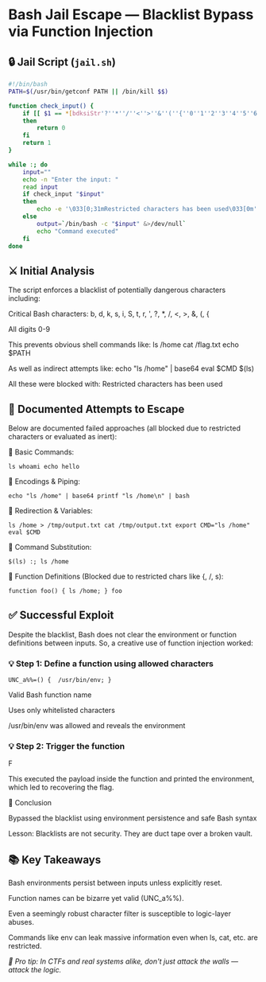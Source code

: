 # Bash Jail Escape — Blacklist Bypass via Function Injection

## 🔒 Jail Script (`jail.sh`)
```bash
#!/bin/bash
PATH=$(/usr/bin/getconf PATH || /bin/kill $$)

function check_input() {
    if [[ $1 == *[bdksiStr'?''*''/''<''>''&''(''{''0''1''2''3''4''5''6''7''8''9']* ]]
    then
        return 0
    fi
    return 1
}

while :; do
    input=""
    echo -n "Enter the input: "
    read input
    if check_input "$input"
    then
        echo -e '\033[0;31mRestricted characters has been used\033[0m'
    else
        output=`/bin/bash -c "$input" &>/dev/null`
        echo "Command executed"
    fi
done
```

## ⚔️ Initial Analysis

The script enforces a blacklist of potentially dangerous characters including:

Critical Bash characters: b, d, k, s, i, S, t, r, ', ?, *, /, <, >, &, (, {

All digits 0-9

This prevents obvious shell commands like: ls /home cat /flag.txt echo $PATH

As well as indirect attempts like: echo "ls /home" | base64 eval $CMD $(ls)

All these were blocked with: Restricted characters has been used


## 🧪 Documented Attempts to Escape

Below are documented failed approaches (all blocked due to restricted characters or evaluated as inert):

🔸 Basic Commands:

``` ls whoami echo hello ```

🔸 Encodings & Piping:

``` echo "ls /home" | base64 printf "ls /home\n" | bash ```

🔸 Redirection & Variables:

``` ls /home > /tmp/output.txt cat /tmp/output.txt export CMD="ls /home" eval $CMD ```

🔸 Command Substitution:

``` $(ls) :; ls /home ```

🔸 Function Definitions (Blocked due to restricted chars like {, /, s):

``` function foo() { ls /home; } foo ```

## ✅ Successful Exploit

Despite the blacklist, Bash does not clear the environment or function definitions between inputs. So, a creative use of function injection worked:

### 💡 Step 1: Define a function using allowed characters

``` UNC_a%%=() {  /usr/bin/env; } ```

Valid Bash function name

Uses only whitelisted characters

/usr/bin/env was allowed and reveals the environment


### 💡 Step 2: Trigger the function

F

This executed the payload inside the function and printed the environment, which led to recovering the flag.

🎯 Conclusion

Bypassed the blacklist using environment persistence and safe Bash syntax

Lesson: Blacklists are not security. They are duct tape over a broken vault.


## 📚 Key Takeaways

Bash environments persist between inputs unless explicitly reset.

Function names can be bizarre yet valid (UNC_a%%).

Even a seemingly robust character filter is susceptible to logic-layer abuses.

Commands like env can leak massive information even when ls, cat, etc. are restricted.


*📌 Pro tip: In CTFs and real systems alike, don't just attack the walls — attack the logic.*
